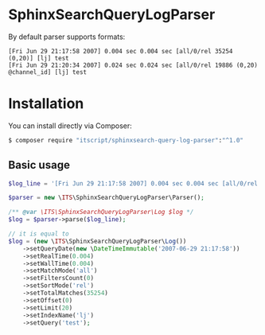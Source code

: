 # SphinxSearchQueryLogParser
By default parser supports formats:
```
[Fri Jun 29 21:17:58 2007] 0.004 sec 0.004 sec [all/0/rel 35254 (0,20)] [lj] test
[Fri Jun 29 21:20:34 2007] 0.024 sec 0.024 sec [all/0/rel 19886 (0,20) @channel_id] [lj] test
```
# Installation
You can install directly via Composer:
```bash
$ composer require "itscript/sphinxsearch-query-log-parser":"^1.0"
```

## Basic usage
```php
$log_line = '[Fri Jun 29 21:17:58 2007] 0.004 sec 0.004 sec [all/0/rel 35254 (0,20)] [lj] test';

$parser = new \ITS\SphinxSearchQueryLogParser\Parser();

/** @var \ITS\SphinxSearchQueryLogParser\Log $log */
$log = $parser->parse($log_line);

// it is equal to
$log = (new \ITS\SphinxSearchQueryLogParser\Log())
    ->setQueryDate(new \DateTimeImmutable('2007-06-29 21:17:58'))
    ->setRealTime(0.004)
    ->setWallTime(0.004)
    ->setMatchMode('all')
    ->setFiltersCount(0)
    ->setSortMode('rel')
    ->setTotalMatches(35254)
    ->setOffset(0)
    ->setLimit(20)
    ->setIndexName('lj')
    ->setQuery('test');
```

